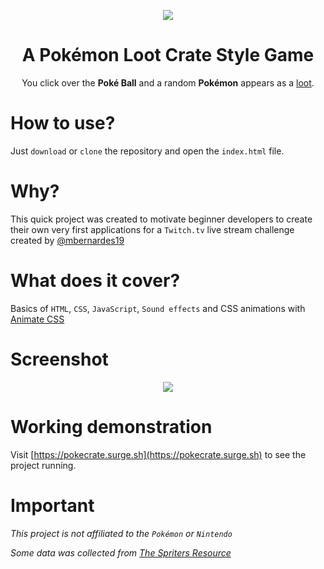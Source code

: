 <p align="center"><img src="https://i.imgur.com/XBnGCcH.png"></p>
<h1 align="center">A Pokémon Loot Crate Style Game</h1>

<p align="center">You click over the <b>Poké Ball</b> and a random <b>Pokémon</b> appears as a <u>loot</u>.</p>

# How to use?

Just `download` or `clone` the repository and open the `index.html` file.

# Why?

This quick project was created to motivate beginner developers to create their own very first applications
for a `Twitch.tv` live stream challenge created by [@mbernardes19](https://www.twitch.tv/mbernardes19)

# What does it cover?

Basics of `HTML`, `CSS`, `JavaScript`, `Sound effects` and CSS animations with [Animate CSS](https://daneden.github.io/animate.css)

# Screenshot

<p align="center"><img src="https://i.imgur.com/axbKj5r.png"></p>

# Working demonstration

Visit [https://pokecrate.surge.sh](https://pokecrate.surge.sh) to see the project running.

# Important

_This project is not affiliated to the `Pokémon` or `Nintendo`_

_Some data was collected from [The Spriters Resource](https://www.spriters-resource.com/nintendo_switch/pokemonquest/sheet/106163/)_
